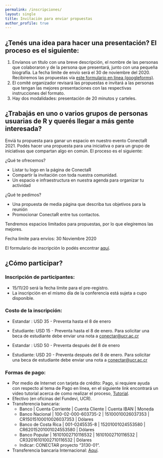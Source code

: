 ```yaml
---
permalink: /inscripciones/
layout: single
title: Invitación para enviar propuestas
author_profile: true
---
```


## ¿Tenés una idea para hacer una presentación? El proceso es el siguiente:

1. Envíanos un título con una breve descripción, el nombre de las personas que colaboraron y de la persona que presentará, junto con una pequeña biografía. La fecha límite de envío será el 30 de noviembre del 2020. Recibiremos las propuestas vía [este formulario en linea (googleforms)](https://forms.gle/w46i9ZNgQYsu7Dg98).
2. El comité organizador revisará las propuestas e invitará a las personas que tengan las mejores presentaciones con las respectivas instrucciones del formato.
3. Hay dos modalidades: presentación de 20 minutos y carteles. 

## ¿Trabajás en uno o varios grupos de personas usuarias de R y querés llegar a más gente interesada?

Enviá tu propuesta para ganar un espacio en nuestro evento ConectaR 2021. Podés hacer una propuesta para una iniciativa o para un grupo de iniciativas que compartan algo en común. El proceso es el siguiente:

¿Qué te ofrecemos?

- Listar tu logo en la página de ConectaR
- Compartir la invitación con toda nuestra comunidad.
- Un espacio e infraestructura en nuestra agenda para organizar tu actividad

¿Qué te pedimos?

- Una propuesta de media página que describa tus objetivos para la reunión
- Promocionar ConectaR entre tus contactos. 

Tendremos espacios limitados para propuestas, por lo que elegiremos las mejores.

Fecha límite para envíos: 30 Noviembre 2020

El formulario de inscripción lo podés encontrar [aquí](https://forms.gle/a15uGAvWcyFtJoE36).

## ¿Cómo participar?

### Inscripción de participantes:

* 15/11/20 será la fecha límite para el pre-registro.
* La inscripción en el mismo día de la conferencia está sujeta a cupo disponible.

### Costo de la inscripción:

* Estandar : USD 35 - Preventa hasta el 8 de enero
* Estudiante: USD 15 - Preventa hasta el 8 de enero. Para solicitar una beca de estudiante debe enviar una nota a conectar@ucr.ac.cr

* Estandar : USD 50 - Preventa después del 8 de enero
* Estudiante: USD 20 - Preventa después del 8 de enero. Para solicitar una beca de estudiante debe enviar una nota a conectar@ucr.ac.cr

### Formas de pago:

* Por medio de Internet con tarjeta de crédito: Pago, si requiere ayuda con respecto al tema de Pago en línea, en el siguiente link encontrará un video tutorial acerca de como realizar el proceso, [Tutorial]().
* Efectivo (en oficinas del Fundevi, UCR).
* Transferencia bancaria:
  - Banco | Cuenta Corriente | Cuenta Cliente | Cuenta IBAN | Moneda
  - Banco Nacional | 100-02-000-603735-2 | 15100010026037353 | CR15015100010026037353 | Dólares
  - Banco de Costa Rica | 001-0245535-8 | 15201001024553580 | CR62015201001024553580 | Dólares
  - Banco Popular | 16101002710116532 | 16101002710116532 | CR32016101002710116532 | Dólares
  - Indicar: CONECTAR proyecto “3130-01“.
* Transferencia bancaria Internacional: [Aquí]().
